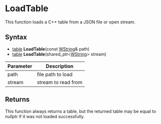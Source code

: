 # LoadTable

This function loads a C++ table from a JSON file or open stream.

## Syntax

- [table](https://github.com/UltraEngine/tableplusplus#programming-guide) **LoadTable**(const [WString](WString.md)& path)
- [table](https://github.com/UltraEngine/tableplusplus#programming-guide) **LoadTable**(shared_ptr\<[WString](WString.md)\> stream)

| Parameter | Description |
|---|---|
| path | file path to load |
| stream | stream to read from |

## Returns

This function always returns a table, but the returned table may be equal to nullptr if it was not loaded successfully.
